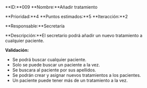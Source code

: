 **ID:**009  **Nombre:**Añadir tratamiento

**Prioridad:**4 **Puntos estimados:**5 **Iteracción:**2

**Responsable:**Secretaría

**Descripción:**El secretario podrá añadir un nuevo tratamiento a cualquier paciente.

**Validación:**
+  Se podrá buscar cualquier paciente.
+  Solo se puede buscar un paciente a la vez.
+  Se buscara al paciente por sus apellidos.
+  Se podrán crear y asignar nuevos tratamientos a los pacientes.
+  Un paciente puede tener más de un tratamiento a la vez.
